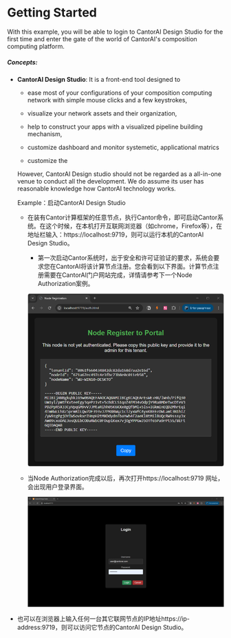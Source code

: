 # Getting Started

With this example, you will be able to login to CantorAI Design Studio for the first time and enter the gate of the world of CantorAI's composition computing platform. 

##### Concepts:

- **CantorAI Design Studio**: It is a front-end tool designed to 

  - ease most of your configurations of your composition computing network with simple mouse clicks and a few keystrokes,

  - visualize your network assets and their organization, 

  - help to construct your apps with a visualized pipeline building mechanism,

  - customize dashboard and monitor systemetic, applicational  matrics

  - customize the 

  However, CantorAI Design studio should not be regarded as a all-in-one venue to conduct all the development. We do assume its user has reasonable knowledge how CantorAI technology works. 

  

  Example：启动CantorAI Design Studio

  - 在装有Cantor计算框架的任意节点，执行Cantor命令，即可启动Cantor系统。在这个时候，在本机打开互联网浏览器（如chrome，Firefox等），在地址栏输入：https://localhost:9719，则可以运行本机的CantorAI Design Studio。

    - 第一次启动Cantor系统时，出于安全和许可证验证的要求，系统会要求您在CantorAI将该计算节点注册。您会看到以下界面。计算节点注册需要在CantorAI门户网站完成，详情请参考下一个Node Authorization案例。

    ![image-20250410163804589](images\need-authorization.png)

  - 当Node Authorization完成以后，再次打开https://localhost:9719 网址，会出现用户登录界面。

    ![image-20250410143752245](images\login-screenshot.png)

- 也可以在浏览器上输入任何一台其它联网节点的IP地址https://ip-address:9719，则可以访问它节点的CantorAI Design Studio。
